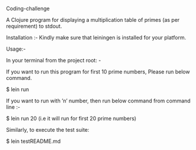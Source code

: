 Coding-challenge

A Clojure program for displaying a multiplication table of primes (as per requirement) to stdout.

Installation :- 
Kindly make sure that leiningen is installed for your platform.

Usage:- 

In your terminal from the project root: -

If you want to run this program for first 10 prime numbers, Please run below command.

$ lein run

If you want to run with ’n’ number, then run below command from command line :-

$ lein run 20 (i.e it will run for first 20 prime numbers)

Similarly, to execute the test suite:

$ lein testREADME.md
